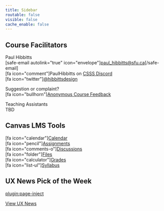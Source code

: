 ```yaml
---
title: Sidebar
routable: false
visible: false
cache_enable: false
---
```


## Course Facilitators
Paul Hibbitts  
[safe-email autolink="true" icon="envelope"]paul_hibbitts@sfu.ca[/safe-email]  
[fa icon="comment"]PaulHibbitts on [CSSS Discord](https://t.co/GZQUc6iVjS)  
[fa icon="twitter"][@hibbittsdesign](https://twitter.com/hibbittsdesign)  

Suggestion or complaint?  
[fa icon="bullhorn"][Anonymous Course Feedback](https://oet.sandcats.io/shared/P3n7h4fkW6LbfbknmMm9kgZVONyEqDNi1ssLilQTfc_)  

Teaching Assistants  
TBD  

## Canvas LMS Tools
[fa icon="calendar"][Calendar](https://canvas.sfu.ca/calendar)  
[fa icon="pencil"][Assignments](https://canvas.sfu.ca/courses/56304/assignments)  
[fa icon="comments-o"][Discussions](https://canvas.sfu.ca/courses/56304/discussion_topics)   
[fa icon="folder"][Files](https://canvas.sfu.ca/courses/56304/files)   
[fa icon="calculator"][Grades](https://canvas.sfu.ca/courses/56304/gradebook)  
[fa icon="list-ul"][Syllabus](https://canvas.sfu.ca/courses/56304/assignments/syllabus)  

## UX News Pick of the Week
[plugin:page-inject](../ux-news-pick-of-the-week)

[View UX News](../ux-news)  

